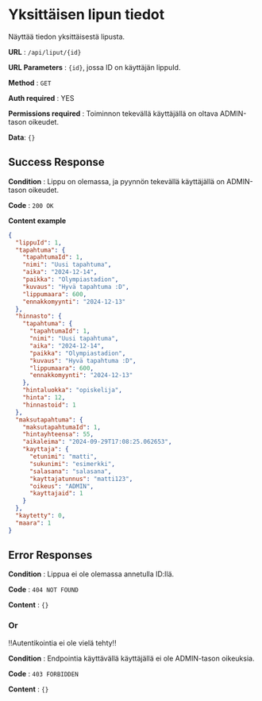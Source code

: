 # Yksittäisen lipun tiedot

Näyttää tiedon yksittäisestä lipusta.

**URL** : `/api/liput/{id}`

**URL Parameters** : `{id}`, jossa ID on käyttäjän lippuId.

**Method** : `GET`

**Auth required** : YES

**Permissions required** : Toiminnon tekevällä käyttäjällä on oltava ADMIN-tason oikeudet. 

**Data**: `{}`

## Success Response

**Condition** : Lippu on olemassa, ja pyynnön tekevällä käyttäjällä on ADMIN-tason oikeudet.

**Code** : `200 OK`

**Content example**

```json
{
  "lippuId": 1,
  "tapahtuma": {
    "tapahtumaId": 1,
    "nimi": "Uusi tapahtuma",
    "aika": "2024-12-14",
    "paikka": "Olympiastadion",
    "kuvaus": "Hyvä tapahtuma :D",
    "lippumaara": 600,
    "ennakkomyynti": "2024-12-13"
  },
  "hinnasto": {
    "tapahtuma": {
      "tapahtumaId": 1,
      "nimi": "Uusi tapahtuma",
      "aika": "2024-12-14",
      "paikka": "Olympiastadion",
      "kuvaus": "Hyvä tapahtuma :D",
      "lippumaara": 600,
      "ennakkomyynti": "2024-12-13"
    },
    "hintaluokka": "opiskelija",
    "hinta": 12,
    "hinnastoid": 1
  },
  "maksutapahtuma": {
    "maksutapahtumaId": 1,
    "hintayhteensa": 55,
    "aikaleima": "2024-09-29T17:08:25.062653",
    "kayttaja": {
      "etunimi": "matti",
      "sukunimi": "esimerkki",
      "salasana": "salasana",
      "kayttajatunnus": "matti123",
      "oikeus": "ADMIN",
      "kayttajaid": 1
    }
  },
  "kaytetty": 0,
  "maara": 1
}
```

## Error Responses

**Condition** : Lippua ei ole olemassa annetulla ID:llä.

**Code** : `404 NOT FOUND`

**Content** : `{}`

### Or

!!Autentikointia ei ole vielä tehty!!

**Condition** : Endpointia käyttävällä käyttäjällä ei ole ADMIN-tason oikeuksia.

**Code** : `403 FORBIDDEN`

**Content** : `{}`
